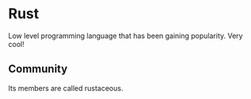 # Rust 

Low level programming language that has been gaining popularity. Very cool!

## Community

Its members are called rustaceous.